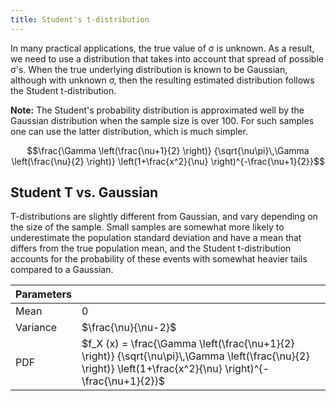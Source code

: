 ```yaml
---
title: Student's t-distribution
---
```


In many practical applications, the true value of σ is unknown. As a result, we need to use a distribution that takes into account that spread of possible σ's. When the true underlying distribution is known to be Gaussian, although with unknown σ, then the resulting estimated distribution follows the Student t-distribution.

**Note:** The Student's probability distribution is approximated well by the Gaussian distribution when the sample size is over 100. For such samples one can use the latter distribution, which is much simpler.


$$\frac{\Gamma \left(\frac{\nu+1}{2} \right)} {\sqrt{\nu\pi}\,\Gamma \left(\frac{\nu}{2} \right)} \left(1+\frac{x^2}{\nu} \right)^{-\frac{\nu+1}{2}}$$


## Student T vs. Gaussian

T-distributions are slightly different from Gaussian, and vary depending on the size of the sample. Small samples are somewhat more likely to underestimate the population standard deviation and have a mean that differs from the true population mean, and the Student t-distribution accounts for the probability of these events with somewhat heavier tails compared to a Gaussian.


| Parameters |  |
|----|---|
| Mean | $0$ |
| Variance | $\frac{\nu}{\nu-2}$ |
| PDF | $f_X (x) = \frac{\Gamma \left(\frac{\nu+1}{2} \right)} {\sqrt{\nu\pi}\,\Gamma \left(\frac{\nu}{2} \right)} \left(1+\frac{x^2}{\nu} \right)^{-\frac{\nu+1}{2}}$ |
